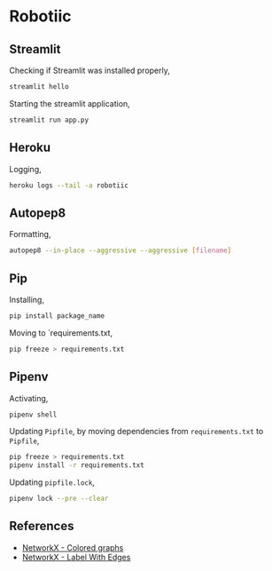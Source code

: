 # Robotiic

## Streamlit

Checking if Streamlit was installed properly,

```bash
streamlit hello
```

Starting the streamlit application,

```bash
streamlit run app.py
```

## Heroku

Logging,

```bash
heroku logs --tail -a robotiic
```

## Autopep8

Formatting,

```bash
autopep8 --in-place --aggressive --aggressive [filename]
```

## Pip

Installing,

```bash
pip install package_name
```

Moving to `requirements.txt,

```bash
pip freeze > requirements.txt
```

## Pipenv

Activating,

```bash
pipenv shell
```

Updating `Pipfile`, by moving dependencies from `requirements.txt` to `Pipfile`,

```bash
pip freeze > requirements.txt
pipenv install -r requirements.txt
```

Updating `pipfile.lock`,

```bash
pipenv lock --pre --clear
```

## References

- [NetworkX - Colored graphs](https://stackoverflow.com/questions/27030473/how-to-set-colors-for-nodes-in-networkx)
- [NetworkX - Label With Edges](https://stackoverflow.com/questions/20133479/how-to-draw-directed-graphs-using-networkx-in-python)